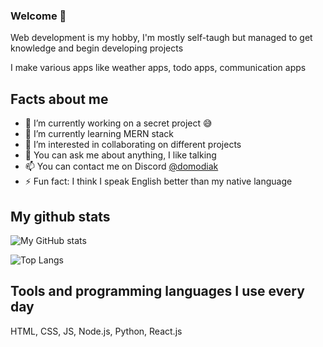 ### Welcome 👋
Web development is my hobby, I'm mostly self-taugh but managed to get knowledge and begin developing projects

I make various apps like weather apps, todo apps, communication apps

## Facts about me
- 🔭 I’m currently working on a secret project 😅
- 🌱 I’m currently learning MERN stack
- 👯 I’m interested in collaborating on different projects
- 💬 You can ask me about anything, I like talking
- 📫 You can contact me on Discord [@domodiak](https://discord.com/users/486577280550699008/)
- ⚡ Fun fact: I think I speak English better than my native language

## My github stats 
![My GitHub stats](https://github-readme-stats.vercel.app/api?username=Domodiak&theme=transparent)

![Top Langs](https://github-readme-stats.vercel.app/api/top-langs/?username=Domodiak&layout=compact&theme=transparent)

## Tools and programming languages I use every day
HTML, CSS, JS, Node.js, Python, React.js

